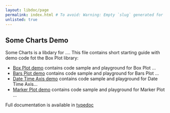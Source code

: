 ```yaml
---
layout: libdoc/page
permalink: index.html # To avoid: Warning: Empty `slug` generated for '/'.
unlisted: true
---
```


## Some Charts Demo

Some Charts is a libdary for ....
This file contains short starting guide with demo code fot the Box Plot library:

- [Box Plot demo](demo/box-plot) contains  code sample and playground for Box Plot ...
- [Bars Plot demo](demo/bars-plot) contains  code sample and playground for Bars Plot ...
- [Date Time Axis demo](demo/date-time-axis) contains  code sample and playground for Date Time Axis...
- [Marker Plot demo](demo/marker-plot) contains  code sample and playground for Marker Plot ...

Full documentation is available in [typedoc](typedoc/index.html)
